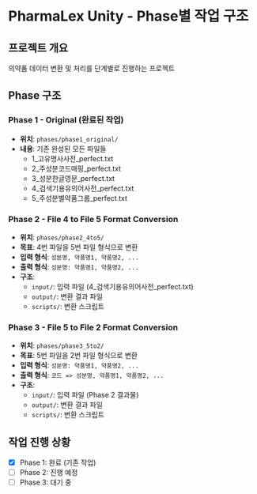 # PharmaLex Unity - Phase별 작업 구조

## 프로젝트 개요
의약품 데이터 변환 및 처리를 단계별로 진행하는 프로젝트

## Phase 구조

### Phase 1 - Original (완료된 작업)
- **위치**: `phases/phase1_original/`
- **내용**: 기존 완성된 모든 파일들
  - 1_고유명사사전_perfect.txt
  - 2_주성분코드매핑_perfect.txt  
  - 3_성분한글영문_perfect.txt
  - 4_검색기용유의어사전_perfect.txt
  - 5_주성분별약품그룹_perfect.txt

### Phase 2 - File 4 to File 5 Format Conversion
- **위치**: `phases/phase2_4to5/`
- **목표**: 4번 파일을 5번 파일 형식으로 변환
- **입력 형식**: `성분명, 약품명1, 약품명2, ...` 
- **출력 형식**: `성분명: 약품명1, 약품명2, ...`
- **구조**:
  - `input/`: 입력 파일 (4_검색기용유의어사전_perfect.txt)
  - `output/`: 변환 결과 파일
  - `scripts/`: 변환 스크립트

### Phase 3 - File 5 to File 2 Format Conversion  
- **위치**: `phases/phase3_5to2/`
- **목표**: 5번 파일을 2번 파일 형식으로 변환
- **입력 형식**: `성분명: 약품명1, 약품명2, ...`
- **출력 형식**: `코드 => 성분명, 약품명1, 약품명2, ...`
- **구조**:
  - `input/`: 입력 파일 (Phase 2 결과물)
  - `output/`: 변환 결과 파일  
  - `scripts/`: 변환 스크립트

## 작업 진행 상황
- [x] Phase 1: 완료 (기존 작업)
- [ ] Phase 2: 진행 예정
- [ ] Phase 3: 대기 중